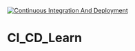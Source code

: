 [![Continuous Integration And Deployment](https://github.com/Ranevsky/CI_CD_Learn/actions/workflows/ci-cd.yaml/badge.svg)](https://github.com/Ranevsky/CI_CD_Learn/actions/workflows/ci-cd.yaml)

# CI_CD_Learn
